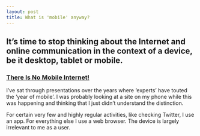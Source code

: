 ```yaml
---
layout: post
title: What is 'mobile' anyway?
---
```


## It’s time to stop thinking about the Internet and online communication in the context of a device, be it desktop, tablet or mobile.

### [There Is No Mobile Internet!](http://www.smashingmagazine.com/2013/02/25/there-is-no-mobile-internet/)

I’ve sat through presentations over the years where ‘experts’ have touted the ‘year of mobile’. I was probably looking at a site on my phone while this was happening and thinking that I just didn’t understand the distinction.

For certain very few and highly regular activities, like checking Twitter, I use an app. For everything else I use a web browser. The device is largely irrelevant to me as a user.
